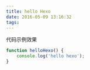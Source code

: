 ```yaml
---
title: hello Hexo
date: 2016-05-09 13:16:32
tags:
---
```


代码示例效果
```javascript
function helloHexo() {
    console.log('hello hexo');
}
```